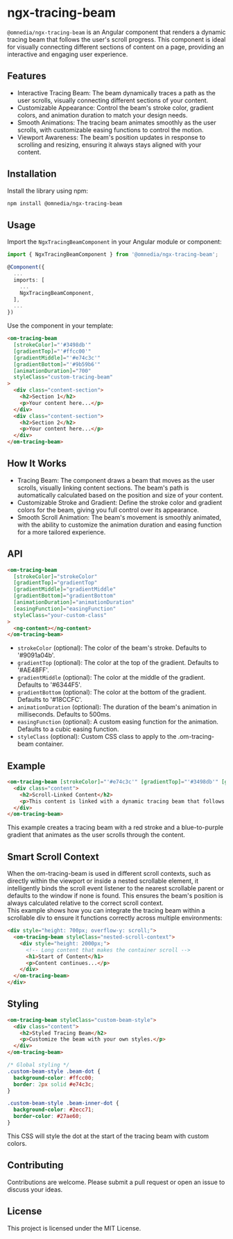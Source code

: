 # ngx-tracing-beam

`@omnedia/ngx-tracing-beam` is an Angular component that renders a dynamic tracing beam that follows the user's scroll progress. This component is ideal for visually connecting different sections of content on a page, providing an interactive and engaging user experience.

## Features

- Interactive Tracing Beam: The beam dynamically traces a path as the user scrolls, visually connecting different sections of your content.
- Customizable Appearance: Control the beam's stroke color, gradient colors, and animation duration to match your design needs.
- Smooth Animations: The tracing beam animates smoothly as the user scrolls, with customizable easing functions to control the motion.
- Viewport Awareness: The beam's position updates in response to scrolling and resizing, ensuring it always stays aligned with your content.

## Installation

Install the library using npm:

```bash
npm install @omnedia/ngx-tracing-beam
```

## Usage

Import the `NgxTracingBeamComponent` in your Angular module or component:

```typescript
import { NgxTracingBeamComponent } from '@omnedia/ngx-tracing-beam';

@Component({
  ...
  imports: [
    ...
    NgxTracingBeamComponent,
  ],
  ...
})
```

Use the component in your template:

```html
<om-tracing-beam
  [strokeColor]="'#3498db'"
  [gradientTop]="'#ffcc00'"
  [gradientMiddle]="'#e74c3c'"
  [gradientBottom]="'#9b59b6'"
  [animationDuration]="700"
  styleClass="custom-tracing-beam"
>
  <div class="content-section">
    <h2>Section 1</h2>
    <p>Your content here...</p>
  </div>
  <div class="content-section">
    <h2>Section 2</h2>
    <p>Your content here...</p>
  </div>
</om-tracing-beam>
```

## How It Works

- Tracing Beam: The component draws a beam that moves as the user scrolls, visually linking content sections. The beam's path is automatically calculated based on the position and size of your content.
- Customizable Stroke and Gradient: Define the stroke color and gradient colors for the beam, giving you full control over its appearance.
- Smooth Scroll Animation: The beam's movement is smoothly animated, with the ability to customize the animation duration and easing function for a more tailored experience.

## API

```html
<om-tracing-beam
  [strokeColor]="strokeColor"
  [gradientTop]="gradientTop"
  [gradientMiddle]="gradientMiddle"
  [gradientBottom]="gradientBottom"
  [animationDuration]="animationDuration"
  [easingFunction]="easingFunction"
  styleClass="your-custom-class"
>
  <ng-content></ng-content>
</om-tracing-beam>
```

- `strokeColor` (optional): The color of the beam's stroke. Defaults to '#9091a04b'.
- `gradientTop` (optional): The color at the top of the gradient. Defaults to '#AE48FF'.
- `gradientMiddle` (optional): The color at the middle of the gradient. Defaults to '#6344F5'.
- `gradientBottom` (optional): The color at the bottom of the gradient. Defaults to '#18CCFC'.
- `animationDuration` (optional): The duration of the beam's animation in milliseconds. Defaults to 500ms.
- `easingFunction` (optional): A custom easing function for the animation. Defaults to a cubic easing function.
- `styleClass` (optional): Custom CSS class to apply to the .om-tracing-beam container.

## Example

```html
<om-tracing-beam [strokeColor]="'#e74c3c'" [gradientTop]="'#3498db'" [gradientMiddle]="'#2ecc71'" [gradientBottom]="'#9b59b6'">
  <div class="content">
    <h2>Scroll-Linked Content</h2>
    <p>This content is linked with a dynamic tracing beam that follows the scroll progress.</p>
  </div>
</om-tracing-beam>
```

This example creates a tracing beam with a red stroke and a blue-to-purple gradient that animates as the user scrolls through the content.

## Smart Scroll Context

When the om-tracing-beam is used in different scroll contexts, such as directly within the viewport or inside a nested scrollable element, it intelligently binds the scroll event listener to the nearest scrollable parent or defaults to the window if none is found. This ensures the beam's position is always calculated relative to the correct scroll context.
<br>
This example shows how you can integrate the tracing beam within a scrollable div to ensure it functions correctly across multiple environments:

```html
<div style="height: 700px; overflow-y: scroll;">
  <om-tracing-beam styleClass="nested-scroll-context">
    <div style="height: 2000px;">
      <!-- Long content that makes the container scroll -->
      <h1>Start of Content</h1>
      <p>Content continues...</p>
    </div>
  </om-tracing-beam>
</div>
```

## Styling

```html
<om-tracing-beam styleClass="custom-beam-style">
  <div class="content">
    <h2>Styled Tracing Beam</h2>
    <p>Customize the beam with your own styles.</p>
  </div>
</om-tracing-beam>
```

```css
/* Global styling */
.custom-beam-style .beam-dot {
  background-color: #ffcc00;
  border: 2px solid #e74c3c;
}

.custom-beam-style .beam-inner-dot {
  background-color: #2ecc71;
  border-color: #27ae60;
}
```

This CSS will style the dot at the start of the tracing beam with custom colors.

## Contributing

Contributions are welcome. Please submit a pull request or open an issue to discuss your ideas.

## License

This project is licensed under the MIT License.